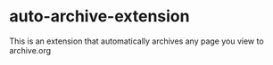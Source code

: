 # auto-archive-extension
This is an extension that automatically archives any page you view to archive.org
